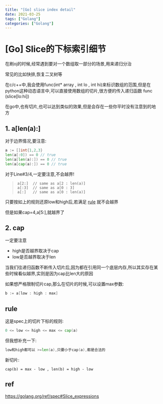 ```yaml
---
title: "[Go] slice index detail"
date: 2021-03-25
tags: ["Golang"]
categories: ["Golang"]
---
```


# [Go] Slice的下标索引细节

在刷oj的时候,经常遇到要对一个数组取一部分的场景,用来递归分治

常见的比如快排,恢复二叉树等

在c/c++中,我会使用func(int* array , int lo , int hi)来标识数组的范围,但是在python这种动态语言中,可以直接使用数组的切片,很方便的传入递归函数 func (slice[lo:hi])

在go中,也有切片,也可以达到类似的效果,但是会存在一些你平时没有注意到的地方

## 1. a[len(a):]

对于边界情况,要注意: 

```go
a := []int{1,2,3}
len(a[:0]) == 0 // true
len(a[len(a):]) == 0 // true
len(a[cap(a):]) == 0 // true
```

对于Line#3/4,一定要注意,不会越界! 

> ```
> a[2:]  // same as a[2 : len(a)]
> a[:3]  // same as a[0 : 3]
> a[:]   // same as a[0 : len(a)]
> ```

只要按如上的规则还原low和high后,若满足 [rule](#rule) 就不会越界

但是如果cap=4,a[5:],就越界了

## 2. cap

一定要注意

- high是否越界取决于cap
- low是否越界取决于len

当我们往递归函数不断传入切片后,因为都在引用同一个底层内存,所以其实存在某些时候看似越界,实则是因为cap比len大的原因

如果想严格限制切片cap,那么在切片的时候,可以设置max参数:

```go
b := a[low : high : max]
```

## rule

这是spec上的切片下标的规则:

```go
0 <= low <= high <= max <= cap(a)
```

但我想补充一下:

```go
low和high都可以 >=len(a),只要小于cap(a),都是合法的
```

新切片:

`cap(b) = max - low , len(b) = high - low`

## ref

https://golang.org/ref/spec#Slice_expressions